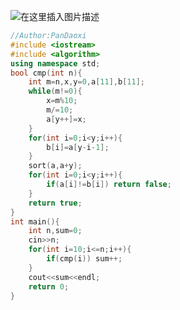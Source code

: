 ![在这里插入图片描述](https://pic.2ge.org/cdn/?url=https://img-blog.csdnimg.cn/5037dd6241eb40f895d82b7dc4800f55.png?x-oss-process=image/watermark,type_d3F5LXplbmhlaQ,shadow_50,text_Q1NETiBA5r2Y6YGT54a5,size_20,color_FFFFFF,t_70,g_se,x_16)

```cpp
//Author:PanDaoxi
#include <iostream> 
#include <algorithm>
using namespace std;
bool cmp(int n){
	int m=n,x,y=0,a[11],b[11];
	while(m!=0){
		x=m%10;
		m/=10;
		a[y++]=x;
	}
	for(int i=0;i<y;i++){
		b[i]=a[y-i-1];
	}
	sort(a,a+y);
	for(int i=0;i<y;i++){
		if(a[i]!=b[i]) return false;
	}
	return true;
}
int main(){
	int n,sum=0;
	cin>>n;
	for(int i=10;i<=n;i++){
		if(cmp(i)) sum++;
	}
	cout<<sum<<endl;
	return 0;
}
```

